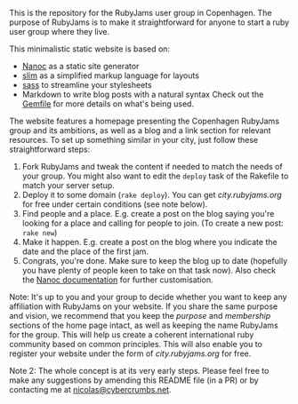 <!-- #Idea -->

This is the repository for the RubyJams user group in Copenhagen. The purpose of RubyJams is to make it straightforward for anyone to start a ruby user group where they live.

This minimalistic static website is based on:

* [Nanoc](http://nanoc.ws) as a static site generator
* [slim](http://slim-lang.com) as a simplified markup language for layouts
* [sass](http://sass-lang.com) to streamline your stylesheets
* Markdown to write blog posts with a natural syntax
Check out the [Gemfile](https://github.com/fuzzytern/rubyjams/blob/master/Gemfile) for more details on what's being used.

The website features a homepage presenting the Copenhagen RubyJams group and its ambitions, as well as a blog and a link section for relevant resources. To set up something similar in your city, just follow these straightforward steps:

1. Fork RubyJams and tweak the content if needed to match the needs of your group. You might also want to edit the `deploy` task of the Rakefile to match your server setup.
2. Deploy it to some domain (`rake deploy`). You can get *city.rubyjams.org* for free under certain conditions (see note below).
3. Find people and a place. E.g. create a post on the blog saying you're looking for a place and calling for people to join. (To create a new post: `rake new`)
4. Make it happen. E.g. create a post on the blog where you indicate the date and the place of the first jam.
5. Congrats, you're done. Make sure to keep the blog up to date (hopefully you have plenty of people keen to take on that task now). Also check the [Nanoc documentation](http://nanoc.ws/docs/) for further customisation.

Note: It's up to you and your group to decide whether you want to keep any affiliation with RubyJams on your website. If you share the same purpose and vision, we recommend that you keep the *purpose* and *membership* sections of the home page intact, as well as keeping the name RubyJams for the group. This will help us create a coherent international ruby community based on common principles. This will also enable you to register your website under the form of *city.rubyjams.org* for free.

Note 2: The whole concept is at its very early steps. Please feel free to make any suggestions by amending this README file (in a PR) or by contacting me at nicolas@cybercrumbs.net.

<!-- #Raketasks -->
